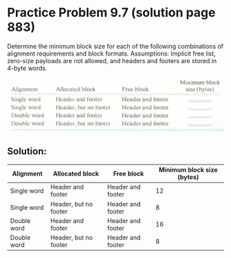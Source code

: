 # Practice Problem 9.7 (solution page 883)
Determine the minimum block size for each of the following combinations of alignment requirements and block formats. Assumptions: Implicit free list, zero-size payloads are not allowed, and headers and footers are stored in 4-byte words.

![](./images/9.7.png)

## Solution:
Alignment|Allocated block|Free block|Minimum block size (bytes)
-|-|-|-
Single word|Header and footer|Header and footer|12
Single word|Header, but no footer|Header and footer|8
Double word|Header and footer|Header and footer|16
Double word|Header, but no footer|Header and footer|8